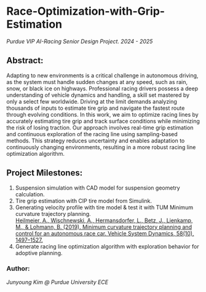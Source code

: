 # Race-Optimization-with-Grip-Estimation
*Purdue VIP AI-Racing Senior Design Project. 2024 - 2025*

## Abstract:
Adapting to new environments is a critical challenge in autonomous driving, as the system must handle sudden changes at any speed, such as rain, snow, or black ice on highways. Professional racing drivers possess a deep understanding of vehicle dynamics and handling, a skill set mastered by only a select few worldwide. Driving at the limit demands analyzing thousands of inputs to estimate tire grip and navigate the fastest route through evolving conditions. In this work, we aim to optimize racing lines by accurately estimating tire grip and track surface conditions while minimizing the risk of losing traction. Our approach involves real-time grip estimation and continuous exploration of the racing line using sampling-based methods. This strategy reduces uncertainty and enables adaptation to continuously changing environments, resulting in a more robust racing line optimization algorithm.

## Project Milestones:
1. Suspension simulation with CAD model for suspension geometry calculation.
2. Tire grip estimation with CIP tire model from Simulink.
3. Generating velocity profile with tire model & test it with TUM Minimum curvature trajectory planning.  
[Heilmeier, A., Wischnewski, A., Hermansdorfer, L., Betz, J., Lienkamp, M., & Lohmann, B. (2019). Minimum curvature trajectory planning and control for an autonomous race car. Vehicle System Dynamics, 58(10), 1497–1527.](https://doi.org/10.1080/00423114.2019.1631455)
5. Generate racing line optimization algorithm with exploration behavior for adoptive planning.

### Author:
*Junyoung Kim @ Purdue University ECE*
